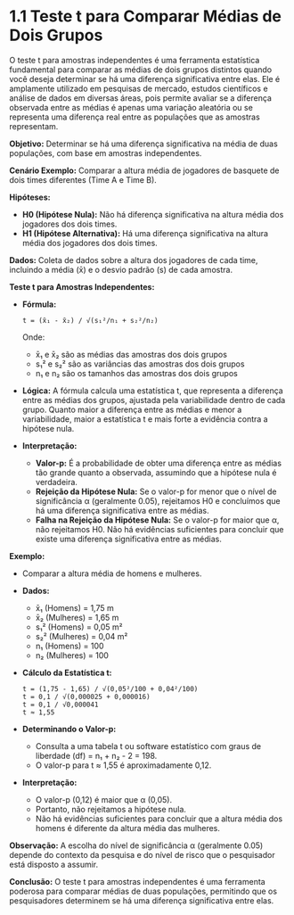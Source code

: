 # 1.1 Teste t para Comparar Médias de Dois Grupos

O teste t para amostras independentes é uma ferramenta estatística fundamental para comparar as médias de dois grupos distintos quando você deseja determinar se há uma diferença significativa entre elas. Ele é amplamente utilizado em pesquisas de mercado, estudos científicos e análise de dados em diversas áreas, pois permite avaliar se a diferença observada entre as médias é apenas uma variação aleatória ou se representa uma diferença real entre as populações que as amostras representam.

**Objetivo:** Determinar se há uma diferença significativa na média de duas populações, com base em amostras independentes.

**Cenário Exemplo:** Comparar a altura média de jogadores de basquete de dois times diferentes (Time A e Time B).

**Hipóteses:**

* **H0 (Hipótese Nula):** Não há diferença significativa na altura média dos jogadores dos dois times.
* **H1 (Hipótese Alternativa):** Há uma diferença significativa na altura média dos jogadores dos dois times.

**Dados:** Coleta de dados sobre a altura dos jogadores de cada time, incluindo a média (x̄) e o desvio padrão (s) de cada amostra.

**Teste t para Amostras Independentes:**

* **Fórmula:**

   ```
   t = (x̄₁ - x̄₂) / √(s₁²/n₁ + s₂²/n₂)
   ```

   Onde:
    * x̄₁ e x̄₂ são as médias das amostras dos dois grupos
    * s₁² e s₂² são as variâncias das amostras dos dois grupos
    * n₁ e n₂ são os tamanhos das amostras dos dois grupos

* **Lógica:** A fórmula calcula uma estatística t, que representa a diferença entre as médias dos grupos, ajustada pela variabilidade dentro de cada grupo. Quanto maior a diferença entre as médias e menor a variabilidade, maior a estatística t e mais forte a evidência contra a hipótese nula.

* **Interpretação:**

    * **Valor-p:**  É a probabilidade de obter uma diferença entre as médias tão grande quanto a observada, assumindo que a hipótese nula é verdadeira.
    * **Rejeição da Hipótese Nula:** Se o valor-p for menor que o nível de significância α (geralmente 0.05), rejeitamos H0 e concluímos que há uma diferença significativa entre as médias.
    * **Falha na Rejeição da Hipótese Nula:** Se o valor-p for maior que α, não rejeitamos H0. Não há evidências suficientes para concluir que existe uma diferença significativa entre as médias.

**Exemplo:**

* Comparar a altura média de homens e mulheres.
* **Dados:**
    * x̄₁ (Homens) = 1,75 m
    * x̄₂ (Mulheres) = 1,65 m
    * s₁² (Homens) = 0,05 m²
    * s₂² (Mulheres) = 0,04 m²
    * n₁ (Homens) = 100
    * n₂ (Mulheres) = 100

* **Cálculo da Estatística t:**

    ```
    t = (1,75 - 1,65) / √(0,05²/100 + 0,04²/100) 
    t = 0,1 / √(0,000025 + 0,000016)
    t = 0,1 / √0,000041
    t ≈ 1,55
    ```

* **Determinando o Valor-p:**

    * Consulta a uma tabela t ou software estatístico com graus de liberdade (df) = n₁ + n₂ - 2 = 198.
    * O valor-p para t ≈ 1,55 é aproximadamente 0,12.

* **Interpretação:**

    * O valor-p (0,12) é maior que α (0,05). 
    * Portanto, não rejeitamos a hipótese nula. 
    * Não há evidências suficientes para concluir que a altura média dos homens é diferente da altura média das mulheres.

**Observação:** A escolha do nível de significância α (geralmente 0.05) depende do contexto da pesquisa e do nível de risco que o pesquisador está disposto a assumir.

**Conclusão:** O teste t para amostras independentes é uma ferramenta poderosa para comparar médias de duas populações, permitindo que os pesquisadores determinem se há uma diferença significativa entre elas.  

